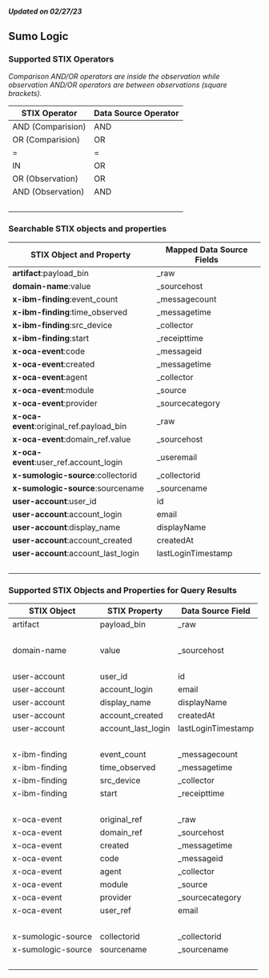 ##### Updated on 02/27/23
## Sumo Logic
### Supported STIX Operators
*Comparison AND/OR operators are inside the observation while observation AND/OR operators are between observations (square brackets).*

| STIX Operator | Data Source Operator |
|--|--|
| AND (Comparision) | AND |
| OR (Comparision) | OR |
| = | = |
| IN | OR |
| OR (Observation) | OR |
| AND (Observation) | AND |
| <br> | |
### Searchable STIX objects and properties
| STIX Object and Property | Mapped Data Source Fields |
|--|--|
| **artifact**:payload_bin | _raw |
| **domain-name**:value | _sourcehost |
| **x-ibm-finding**:event_count | _messagecount |
| **x-ibm-finding**:time_observed | _messagetime |
| **x-ibm-finding**:src_device | _collector |
| **x-ibm-finding**:start | _receipttime |
| **x-oca-event**:code | _messageid |
| **x-oca-event**:created | _messagetime |
| **x-oca-event**:agent | _collector |
| **x-oca-event**:module | _source |
| **x-oca-event**:provider | _sourcecategory |
| **x-oca-event**:original_ref.payload_bin | _raw |
| **x-oca-event**:domain_ref.value | _sourcehost |
| **x-oca-event**:user_ref.account_login | _useremail |
| **x-sumologic-source**:collectorid | _collectorid |
| **x-sumologic-source**:sourcename | _sourcename |
| **user-account**:user_id | id |
| **user-account**:account_login | email |
| **user-account**:display_name | displayName |
| **user-account**:account_created | createdAt |
| **user-account**:account_last_login | lastLoginTimestamp |
| <br> | |
### Supported STIX Objects and Properties for Query Results
| STIX Object | STIX Property | Data Source Field |
|--|--|--|
| artifact | payload_bin | _raw |
| <br> | | |
| domain-name | value | _sourcehost |
| <br> | | |
| user-account | user_id | id |
| user-account | account_login | email |
| user-account | display_name | displayName |
| user-account | account_created | createdAt |
| user-account | account_last_login | lastLoginTimestamp |
| <br> | | |
| x-ibm-finding | event_count | _messagecount |
| x-ibm-finding | time_observed | _messagetime |
| x-ibm-finding | src_device | _collector |
| x-ibm-finding | start | _receipttime |
| <br> | | |
| x-oca-event | original_ref | _raw |
| x-oca-event | domain_ref | _sourcehost |
| x-oca-event | created | _messagetime |
| x-oca-event | code | _messageid |
| x-oca-event | agent | _collector |
| x-oca-event | module | _source |
| x-oca-event | provider | _sourcecategory |
| x-oca-event | user_ref | email |
| <br> | | |
| x-sumologic-source | collectorid | _collectorid |
| x-sumologic-source | sourcename | _sourcename |
| <br> | | |
